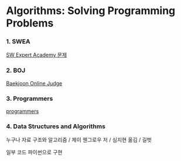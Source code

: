 # Algorithms: Solving Programming Problems

### 1. SWEA

[SW Expert Academy 문제](https://swexpertacademy.com/main/code/problem/problemList.do)

### 2. BOJ

[Baekjoon Online Judge](https://www.acmicpc.net/)

### 3. Programmers

[programmers](https://programmers.co.kr/learn/challenges)

### 4. Data Structures and Algorithms

누구나 자료 구조와 알고리즘 / 제이 웬그로우 저 / 심지현 옮김 / 길벗

일부 코드 파이썬으로 구현
